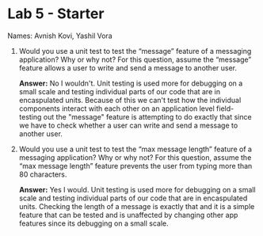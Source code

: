 # Lab 5 - Starter

Names: Avnish Kovi, Yashil Vora

1) Would you use a unit test to test the “message” feature of a messaging application? Why or why not? For this question, assume the “message” feature allows a user to write and send a message to another user.
   
   **Answer:** No I wouldn't. Unit testing is used more for debugging on a small scale and testing individual parts of our code that are in encaspulated units. Because of this we can't test how the individual components interact with each other on an application level field- testing out the "message" feature is attempting to do exactly that since we have to check whether a user can write and send a message to another user.

2) Would you use a unit test to test the “max message length” feature of a messaging application? Why or why not? For this question, assume the “max message length” feature prevents the user from typing more than 80 characters.
   
   **Answer:** Yes I would. Unit testing is used more for debugging on a small scale and testing individual parts of our code that are in encaspulated units. Checking the length of a message is exactly that and it is a simple feature that can be tested and is unaffected by changing other app features since its debugging on a small scale.